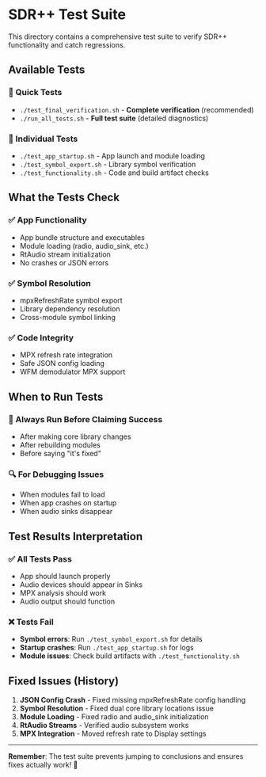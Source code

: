 # SDR++ Test Suite

This directory contains a comprehensive test suite to verify SDR++ functionality and catch regressions.

## Available Tests

### 🏃 Quick Tests
- `./test_final_verification.sh` - **Complete verification** (recommended)
- `./run_all_tests.sh` - **Full test suite** (detailed diagnostics)

### 🔧 Individual Tests  
- `./test_app_startup.sh` - App launch and module loading
- `./test_symbol_export.sh` - Library symbol verification
- `./test_functionality.sh` - Code and build artifact checks

## What the Tests Check

### ✅ App Functionality
- App bundle structure and executables
- Module loading (radio, audio_sink, etc.)
- RtAudio stream initialization
- No crashes or JSON errors

### ✅ Symbol Resolution
- mpxRefreshRate symbol export
- Library dependency resolution
- Cross-module symbol linking

### ✅ Code Integrity
- MPX refresh rate integration
- Safe JSON config loading
- WFM demodulator MPX support

## When to Run Tests

### 🚨 Always Run Before Claiming Success
- After making core library changes
- After rebuilding modules
- Before saying "it's fixed"

### 🔍 For Debugging Issues
- When modules fail to load
- When app crashes on startup
- When audio sinks disappear

## Test Results Interpretation

### ✅ All Tests Pass
- App should launch properly
- Audio devices should appear in Sinks
- MPX analysis should work
- Audio output should function

### ❌ Tests Fail
- **Symbol errors**: Run `./test_symbol_export.sh` for details
- **Startup crashes**: Run `./test_app_startup.sh` for logs
- **Module issues**: Check build artifacts with `./test_functionality.sh`

## Fixed Issues (History)

1. **JSON Config Crash** - Fixed missing mpxRefreshRate config handling
2. **Symbol Resolution** - Fixed dual core library locations issue  
3. **Module Loading** - Fixed radio and audio_sink initialization
4. **RtAudio Streams** - Verified audio subsystem works
5. **MPX Integration** - Moved refresh rate to Display settings

---

**Remember**: The test suite prevents jumping to conclusions and ensures fixes actually work! 🎯


